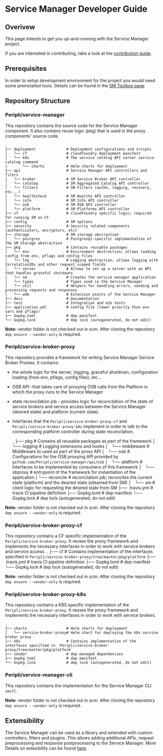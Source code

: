 # Service Manager Developer Guide

## Overivew

This page intends to get you up-and-running with the Service Manager project.

If you are interested in contributing, take a look at the [contribution guide]().

## Prerequisites

In order to setup development environment for the project you would need some preinstalled tools. Details can be found in the [SM Toolbox page]()

## Repository Structure

### Peripli/service-manager

This repository contains the source code for the Service Manager component. It also contains reuse logic (pkg) that is used in the proxy components' source code.

    .
    ├── deployment              # Deployment configurations and srcipts
    │   └── cf                  # cloudfoundry deployment manifest
    │   └── k8s                 # The service catalog API server service-catalog command
    |       └── charts          # Helm charts for deployment
    ├── api                     # Service Manager API controllers and filers
    │   └── broker              # SM Service Broker API controller
    │   └── catalog             # SM Aggregated Catalog API controller
    │   └── filters             # SM Filters (authn, logging, recovery, etc...)
    │   └── healthcheck         # SM Healthz API controller
    │   └── info                # SM Info API controller
    │   └── osb                 # SM OSB API controller
    │   └── platform            # SM Platforms API controller
    ├── cf                      # cloudfoundry specific logic; required for running SM on CF
    ├── config                  # SM options
    ├── security                # Security related components (authenticators, encryptors, etc)
    ├── storage                 # SM storage abstraction
    │   └── postgres            # Postgresql-specific implementation of the SM Storage abstraction
    ├── pkg                     # Contains reusable packages
    │   └── env                 # Environment abstraction; allows loading config from env, pflags and config files
    │   └── log                 # Logging abstraction; allows logging with CorrelationIDs and other request scoped fields
    │   └── server              # Allows to set up a server with an API that handles graceful shutdowns
    │   └── sm                  # Creates the service manager application
    │   └── types               # Types used in the Service Manager
    │   └── util                # Helpers for handling errors, sending and processing requests and responses
    │   └── web                 # Extension points of the Service Manager
    ├── docs                    # Documentation
    ├── test                    # Integration and e2e tests
    ├── application.yml         # config file (lower priority than env vars and pflags)
    ├── Gopkg.toml              # dep manifest
    └── Gopkg.lock              # dep lock (autogenerated, do not edit)

**Note:** vendor folder is not checked out in scm. After cloning the repository `dep ensure --vendor-only` is required.

### Peripli/service-broker-proxy

This repository provides a framework for writing Service Manager Service Broker Proxies. It contains:

* the whole logic for the server, logging, graceful shutdown, configuration loading (from env, pflags, config files), etc...

* OSB API -that takes care of proxying OSB calls from the Platform in which the proxy runs to the Service Manager

* state reconcilation job - provides logic for reconcilation of the state of service brokers and service access between the Service Manager (desired state) and platform (current state).  

* interfaces that the `Peripli/service-broker-proxy-cf` and `Peripli/service-broker-proxy-k8s` implement in order to talk to the  corresponding platform controller during state reconcilation.

    .
    ├── pkg                     # Contains all reusable packages as part of the framework
    │   └── logging             # Logging extensions and hooks
    │   └── middleware          # Middleware to used as part of the proxy API
    │   └── osb                 # Configurations for the OSB proxying API provided by `github.com/Peripli/service-manager/api/osb`
    │   └── platform            # Interfaces to be implemented by consumers of this framework
    │   └── sbproxy             # entrypoint of the framework for instantiation of the application
    |       └── reconcile       # reconcilation job; reconciles the current state (platform) and the desired state (obtained from SM)
    │   └── sm                  # client logic for requesting the desired state from SM
    ├── .travis.yml             # travis CI pipeline definition 
    ├── Gopkg.toml              # dep manifest
    └── Gopkg.lock              # dep lock (autogenerated, do not edit)

**Note:** vendor folder is not checked out in scm. After cloning the repository `dep ensure --vendor-only` is required.

### Peripli/service-broker-proxy-cf

This repository contains a CF specific implementation of the `Peripli/service-broker-proxy`. It reuses the proxy framework and implements the
necessary interfaces in order to work with service brokers and service access.
    .
    ├── cf                      # Contains implementation of the interfaces specified in `Peripli/service-broker-proxy/tree/master/pkg/platform`
    ├── .travis.yml             # travis CI pipeline definition
    ├── Gopkg.toml              # dep manifest
    └── Gopkg.lock              # dep lock (autogenerated, do not edit)

**Note:** vendor folder is not checked out in scm. After cloning the repository `dep ensure --vendor-only` is required.

### Peripli/service-broker-proxy-k8s

This repository contains a K8S specific implementation of the `Peripli/service-broker-proxy`. It reuses the proxy framework and implements the necessary interfaces in order to work with service brokers.

    .
    ├── charts                  # Helm charts for deployment
    │   └── service-broker-proxy# Helm chart for deploying the k8s service broker proxy
    ├── k8s                     # Contains implementation of the interfaces specified in `Peripli/service-broker-proxy/tree/master/pkg/platform`
    ├── vendor                  # dep-managed dependencies
    ├── Gopkg.toml              # dep manifest
    └── Gopkg.lock              # dep lock (autogenerated, do not edit)

### Peripli/service-manager-cli

This repository contains the implementation for the Service Manager CLI `smctl`.

**Note:** vendor folder is not checked out in scm. After cloning the repository `dep ensure --vendor-only` is required.

## Extensibility

The Service Manager can be used as a library and extended with custom controllers, filters and plugins. This allows adding additional APIs, request preprocessing and response postprocessing to the Service Manager. More Details on extesibility can be found [here]().